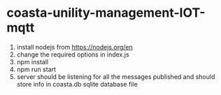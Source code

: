 # coasta-unility-management-IOT-mqtt

1) install nodejs from https://nodejs.org/en
2) change the required options in index.js
2) npm install
3) npm run start
4) server should be listening for all the messages published and should store info in coasta.db sqlite database file
